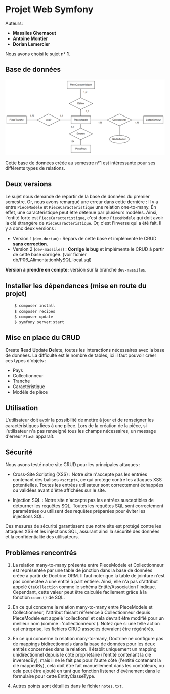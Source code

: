 # Projet Web Symfony

Auteurs:
- **Massiles Ghernaout**
- **Antoine Montier**
- **Dorian Lemercier**

Nous avons choisi le sujet n° **1**.

## Base de données

![Schema Relationnel de la Base de Données](BD.png)

Cette base de données créée au semestre n°1 est intéressante pour ses différents types de relations.

## Deux versions

Le sujet nous demande de repartir de la base de données du premier semestre. Or, nous avons remarqué une erreur dans cette dernière : Il y a entre `PieceModele` et `PieceCaracteristique` une relation one-to-many. En effet, une caractéristique peut être détenue par plusieurs modèles. Ainsi, l'entité forte est `PieceCaracteristique`, c'est donc `PieceModele` qui doit avoir la clé étrangère de `PieceCaracteristique`. Or, c'est l'inverse qui a été fait. Il y a donc deux versions :

- Version 1 (`dev-dorian`) : Repars de cette base et implémente le CRUD **sans correction**.
- Version 2 (`dev-massiles`) : **Corrige le bug** et implémente le CRUD à partir de cette base corrigée. (voir fichier db/P06_AlimentationMySQL.local.sql)

**Version à prendre en compte:** version sur la branche `dev-massiles`.


## Installer les dépendances (mise en route du projet)

```sh
    $ composer install 
    $ composer recipes
    $ composer update
    $ symfony server:start
```


## Mise en place du CRUD

**C**reate **R**ead **U**pdate **D**elete, toutes les interactions nécessaires avec la base de données. La difficulté est le nombre de tables, ici il faut pouvoir créer ces types d'objets :

- Pays
- Collectionneur
- Tranche
- Caractéristique
- Modèle de pièce

## Utilisation

L'utilisateur doit avoir la possibilité de mettre à jour et de renseigner les caractéristiques liées à une pièce. Lors de la création de la pièce, si l'utilisateur n'a pas renseigné tous les champs nécessaires, un message d'erreur `Flash` apparaît.

## Sécurité

Nous avons testé notre site CRUD pour les principales attaques :

- Cross-Site Scripting (XSS) : Notre site n'accepte pas les entrées contenant des balises `<script>`, ce qui protège contre les attaques XSS potentielles. Toutes les entrées utilisateur sont correctement échappées ou validées avant d'être affichées sur le site.

- Injection SQL : Notre site n'accepte pas les entrées susceptibles de détourner les requêtes SQL. Toutes les requêtes SQL sont correctement paramétrées ou utilisent des requêtes préparées pour éviter les injections SQL.

Ces mesures de sécurité garantissent que notre site est protégé contre les attaques XSS et les injections SQL, assurant ainsi la sécurité des données et la confidentialité des utilisateurs.

## Problèmes rencontrés

1. La relation many-to-many présente entre PieceModele et Collectionneur est représentée par une table de jonction dans la base de données créée à partir de Doctrine ORM. Il faut noter que la table de jointure n'est pas connectée à une entité à part entière. Ainsi, elle n'a pas d'attribut appelé `QteCollection` comme le schéma Entité/Association l'indique. Cependant, cette valeur peut être calculée facilement grâce à la fonction `count()` de SQL.

2. En ce qui concerne la relation many-to-many entre PieceModele et Collectionneur, l'attribut faisant référence à Collectionneur depuis PieceModele est appelé 'collections' et cela devrait être modifié pour un meilleur nom (comme : 'collectionneurs'). Notez que si une telle action est entreprise, les fichiers CRUD associés devraient être régénérés.

3. En ce qui concerne la relation many-to-many, Doctrine ne configure pas de mappings bidirectionnels dans la base de données pour les deux entités concernées dans la relation. Il établit uniquement un mapping unidirectionnel depuis le côté propriétaire (l'entité contenant la clé inversedBy), mais il ne le fait pas pour l'autre côté (l'entité contenant la clé mappedBy), cela doit être fait manuellement dans les contrôleurs, ou cela peut être ajouté en tant que fonction listener d'événement dans le formulaire pour cette EntityClasseType.

4. Autres points sont détaillés dans le fichier `notes.txt`.